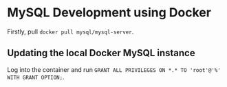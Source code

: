 # MySQL Development using Docker

Firstly, pull `docker pull mysql/mysql-server`.

## Updating the local Docker MySQL instance

Log into the container and run `GRANT ALL PRIVILEGES ON *.* TO 'root'@'%' WITH GRANT OPTION;`.
